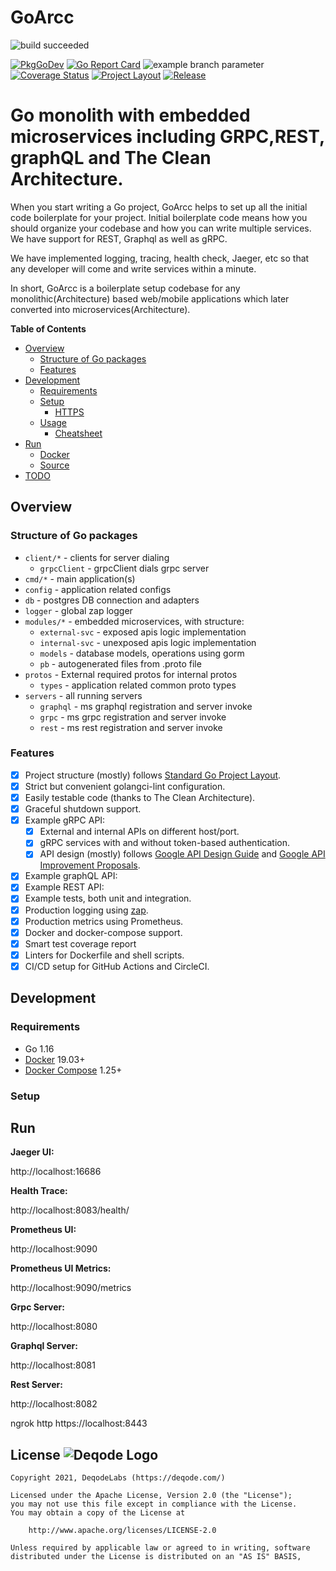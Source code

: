 # GoArcc
![build succeeded](https://deqode.github.io/GoArcc/img/logo.svg)

[![PkgGoDev](https://pkg.go.dev/badge/github.com/deqode/GoArcc)](https://pkg.go.dev/github.com/github.com/deqode/GoArcc)
[![Go Report Card](https://goreportcard.com/badge/github.com/deqode/GoArcc)](https://goreportcard.com/report/github.com/deqode/GoArcc)
![example branch parameter](https://github.com/github/docs/actions/workflows/main.yml/badge.svg?branch=feature-1)
[![Coverage Status](https://coveralls.io/repos/github/deqode/goarcc/badge.svg?branch=master)](https://coveralls.io/github/deqode/goarcc?branch=boilerplate)
[![Project Layout](https://img.shields.io/badge/Standard%20Go-Project%20Layout-informational)](https://github.com/golang-standards/project-layout)
[![Release](https://img.shields.io/github/v/release/deqode/GoArcc)](https://github.com/deqode/GoArcc/releases/latest)
# Go monolith with embedded microservices including GRPC,REST, graphQL and The Clean Architecture.

When you start writing a Go project, GoArcc helps to set up all the initial code boilerplate for your project. Initial boilerplate code means how you should organize your codebase and how you can write multiple services. We have support for REST, Graphql as well as gRPC.

We have implemented logging, tracing, health check, Jaeger, etc so that any developer will come and write services within a minute.

In short, GoArcc is a boilerplate setup codebase for any monolithic(Architecture) based web/mobile applications which later converted into microservices(Architecture).


<!-- START doctoc generated TOC please keep comment here to allow auto update -->
<!-- DON'T EDIT THIS SECTION, INSTEAD RE-RUN doctoc TO UPDATE -->
**Table of Contents**

- [Overview](#overview)
    - [Structure of Go packages](#structure-of-go-packages)
    - [Features](#features)
- [Development](#development)
    - [Requirements](#requirements)
    - [Setup](#setup)
        - [HTTPS](#https)
    - [Usage](#usage)
        - [Cheatsheet](#cheatsheet)
- [Run](#run)
    - [Docker](#docker)
    - [Source](#source)
- [TODO](#todo)

<!-- END doctoc generated TOC please keep comment here to allow auto update -->

## Overview
### Structure of Go packages

- `client/*` - clients for server dialing
    - `grpcClient` - grpcClient dials grpc server
- `cmd/*` - main application(s)
- `config` - application related configs
- `db` -   postgres DB connection and adapters
- `logger` - global zap logger
- `modules/*` - embedded microservices, with structure:
    - `external-svc` - exposed apis logic implementation
    - `internal-svc` - unexposed apis logic implementation
    - `models` - database models, operations using gorm
    - `pb` - autogenerated files from .proto file
- `protos` - External required protos for internal protos
    - `types` - application related common proto types
- `servers` - all running servers
    - `graphql` - ms graphql registration and server invoke
    - `grpc` - ms grpc registration and server invoke
    - `rest` - ms rest registration and server invoke
### Features

- [X] Project structure (mostly) follows
  [Standard Go Project Layout](https://github.com/golang-standards/project-layout).
- [X] Strict but convenient golangci-lint configuration.
- [X] Easily testable code (thanks to The Clean Architecture).
- [X] Graceful shutdown support.
- [X] Example gRPC API:
    - [X] External and internal APIs on different host/port.
    - [X] gRPC services with and without token-based authentication.
    - [X] API design (mostly) follows
      [Google API Design Guide](https://cloud.google.com/apis/design) and
      [Google API Improvement Proposals](https://google.aip.dev/).
- [X] Example graphQL API:
- [X] Example REST API:
- [X] Example tests, both unit and integration.
- [X] Production logging using [zap](https://github.com/uber-go/zap).
- [X] Production metrics using Prometheus.
- [X] Docker and docker-compose support.
- [X] Smart test coverage report
- [X] Linters for Dockerfile and shell scripts.
- [X] CI/CD setup for GitHub Actions and CircleCI.

## Development

### Requirements

- Go 1.16
- [Docker](https://docs.docker.com/install/) 19.03+
- [Docker Compose](https://docs.docker.com/compose/install/) 1.25+

### Setup



## Run

**Jaeger UI:**

http://localhost:16686

**Health Trace:**

http://localhost:8083/health/

**Prometheus UI:**

http://localhost:9090

**Prometheus UI Metrics:**

http://localhost:9090/metrics

**Grpc Server:**

http://localhost:8080

**Graphql Server:**

http://localhost:8081

**Rest Server:**

http://localhost:8082


ngrok http https://localhost:8443

## License ![Deqode Logo](https://deqode.com/wp-content/uploads/presskit-logo.png)


```
Copyright 2021, DeqodeLabs (https://deqode.com/)

Licensed under the Apache License, Version 2.0 (the "License");
you may not use this file except in compliance with the License.
You may obtain a copy of the License at

    http://www.apache.org/licenses/LICENSE-2.0

Unless required by applicable law or agreed to in writing, software
distributed under the License is distributed on an "AS IS" BASIS,
```
